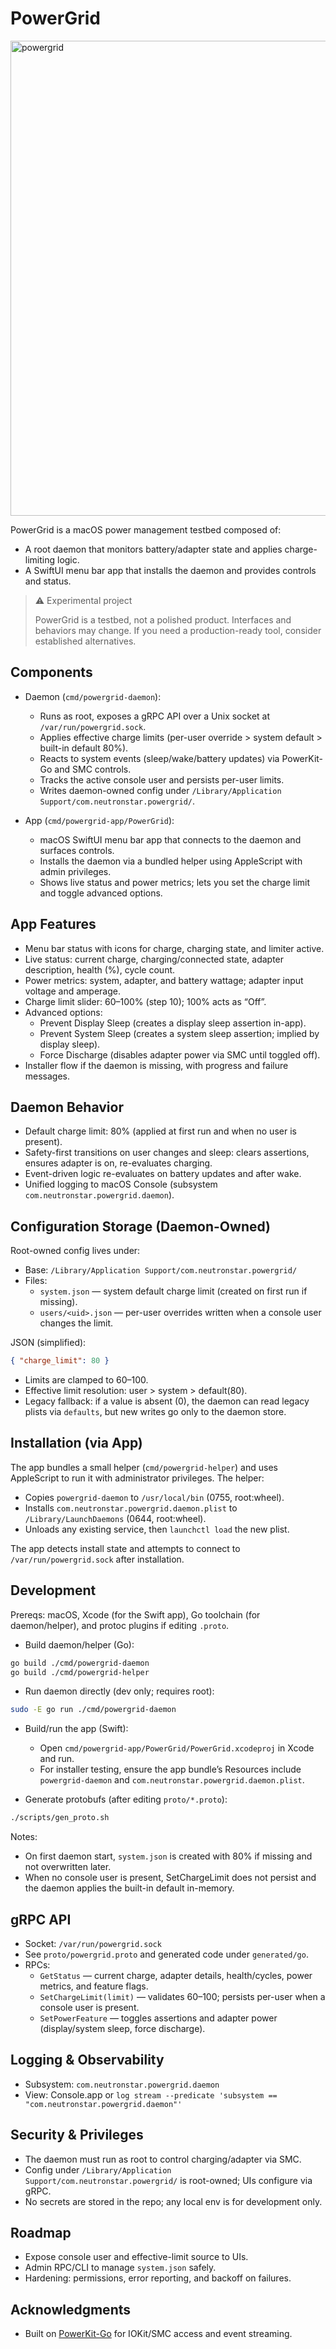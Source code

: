 # PowerGrid
<img width="688" height="760" alt="powergrid" src="https://github.com/user-attachments/assets/079dae0c-5cad-4221-86fd-d45b1ea450ee" />

PowerGrid is a macOS power management testbed composed of:
- A root daemon that monitors battery/adapter state and applies charge-limiting logic.
- A SwiftUI menu bar app that installs the daemon and provides controls and status.

> ⚠️ Experimental project
> 
> PowerGrid is a testbed, not a polished product. Interfaces and behaviors may change. If you need a production-ready tool, consider established alternatives.

## Components

- Daemon (`cmd/powergrid-daemon`):
  - Runs as root, exposes a gRPC API over a Unix socket at `/var/run/powergrid.sock`.
  - Applies effective charge limits (per-user override > system default > built-in default 80%).
  - Reacts to system events (sleep/wake/battery updates) via PowerKit-Go and SMC controls.
  - Tracks the active console user and persists per-user limits.
  - Writes daemon-owned config under `/Library/Application Support/com.neutronstar.powergrid/`.

- App (`cmd/powergrid-app/PowerGrid`):
  - macOS SwiftUI menu bar app that connects to the daemon and surfaces controls.
  - Installs the daemon via a bundled helper using AppleScript with admin privileges.
  - Shows live status and power metrics; lets you set the charge limit and toggle advanced options.

## App Features

- Menu bar status with icons for charge, charging state, and limiter active.
- Live status: current charge, charging/connected state, adapter description, health (%), cycle count.
- Power metrics: system, adapter, and battery wattage; adapter input voltage and amperage.
- Charge limit slider: 60–100% (step 10); 100% acts as “Off”.
- Advanced options:
  - Prevent Display Sleep (creates a display sleep assertion in-app).
  - Prevent System Sleep (creates a system sleep assertion; implied by display sleep).
  - Force Discharge (disables adapter power via SMC until toggled off).
- Installer flow if the daemon is missing, with progress and failure messages.

## Daemon Behavior

- Default charge limit: 80% (applied at first run and when no user is present).
- Safety-first transitions on user changes and sleep: clears assertions, ensures adapter is on, re-evaluates charging.
- Event-driven logic re-evaluates on battery updates and after wake.
- Unified logging to macOS Console (subsystem `com.neutronstar.powergrid.daemon`).

## Configuration Storage (Daemon-Owned)

Root-owned config lives under:
- Base: `/Library/Application Support/com.neutronstar.powergrid/`
- Files:
  - `system.json` — system default charge limit (created on first run if missing).
  - `users/<uid>.json` — per-user overrides written when a console user changes the limit.

JSON (simplified):
```json
{ "charge_limit": 80 }
```
- Limits are clamped to 60–100.
- Effective limit resolution: user > system > default(80).
- Legacy fallback: if a value is absent (0), the daemon can read legacy plists via `defaults`, but new writes go only to the daemon store.

## Installation (via App)

The app bundles a small helper (`cmd/powergrid-helper`) and uses AppleScript to run it with administrator privileges. The helper:
- Copies `powergrid-daemon` to `/usr/local/bin` (0755, root:wheel).
- Installs `com.neutronstar.powergrid.daemon.plist` to `/Library/LaunchDaemons` (0644, root:wheel).
- Unloads any existing service, then `launchctl load` the new plist.

The app detects install state and attempts to connect to `/var/run/powergrid.sock` after installation.

## Development

Prereqs: macOS, Xcode (for the Swift app), Go toolchain (for daemon/helper), and protoc plugins if editing `.proto`.

- Build daemon/helper (Go):
```bash
go build ./cmd/powergrid-daemon
go build ./cmd/powergrid-helper
```

- Run daemon directly (dev only; requires root):
```bash
sudo -E go run ./cmd/powergrid-daemon
```

- Build/run the app (Swift):
  - Open `cmd/powergrid-app/PowerGrid/PowerGrid.xcodeproj` in Xcode and run.
  - For installer testing, ensure the app bundle’s Resources include `powergrid-daemon` and `com.neutronstar.powergrid.daemon.plist`.

- Generate protobufs (after editing `proto/*.proto`):
```bash
./scripts/gen_proto.sh
```

Notes:
- On first daemon start, `system.json` is created with 80% if missing and not overwritten later.
- When no console user is present, SetChargeLimit does not persist and the daemon applies the built-in default in-memory.

## gRPC API

- Socket: `/var/run/powergrid.sock`
- See `proto/powergrid.proto` and generated code under `generated/go`.
- RPCs:
  - `GetStatus` — current charge, adapter details, health/cycles, power metrics, and feature flags.
  - `SetChargeLimit(limit)` — validates 60–100; persists per-user when a console user is present.
  - `SetPowerFeature` — toggles assertions and adapter power (display/system sleep, force discharge).

## Logging & Observability

- Subsystem: `com.neutronstar.powergrid.daemon`
- View: Console.app or `log stream --predicate 'subsystem == "com.neutronstar.powergrid.daemon"'`

## Security & Privileges

- The daemon must run as root to control charging/adapter via SMC.
- Config under `/Library/Application Support/com.neutronstar.powergrid/` is root-owned; UIs configure via gRPC.
- No secrets are stored in the repo; any local env is for development only.

## Roadmap

- Expose console user and effective-limit source to UIs.
- Admin RPC/CLI to manage `system.json` safely.
- Hardening: permissions, error reporting, and backoff on failures.

## Acknowledgments

- Built on [PowerKit-Go](https://github.com/peterneutron/powerkit-go) for IOKit/SMC access and event streaming.
